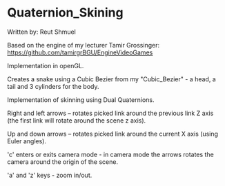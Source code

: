 # Quaternion_Skining

Written by: Reut Shmuel

Based on the engine of my lecturer Tamir Grossinger: https://github.com/tamirgrBGU/EngineVideoGames

Implementation in openGL.

Creates a snake using a Cubic Bezier from my "Cubic_Bezier" - a head, a tail and 3 cylinders for the body.

Implementation of skinning using Dual Quaternions.

Right and left arrows – rotates picked link around the previous link Z axis (the first link will rotate around the scene z axis).

Up and down arrows – rotates picked link around the current X axis (using Euler angles).

'c' enters or exits camera mode - in camera mode the arrows rotates the camera around the origin of the scene.

'a' and 'z' keys - zoom in/out.
